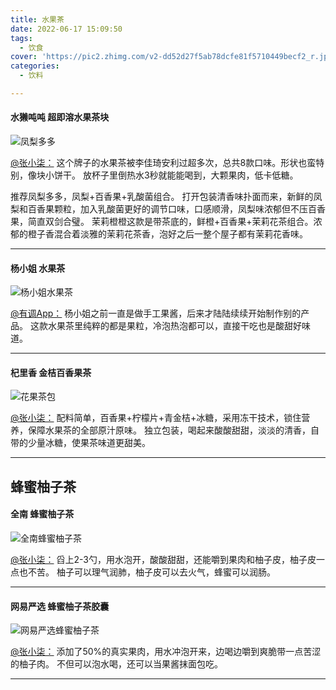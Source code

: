 ```yaml
---
title: 水果茶
date: 2022-06-17 15:09:50
tags:
  - 饮食
cover: 'https://pic2.zhimg.com/v2-dd52d27f5ab78dcfe81f5710449becf2_r.jpg?source=1940ef5c'
categories:
  - 饮料

---
```

<!--more-->

#### 水獭吨吨 超即溶水果茶块
![凤梨多多](https://pica.zhimg.com/v2-2e6f30d39a2df6f7f65b3a6cfa1814d4_r.jpg?source=1940ef5c)

[@张小柒：](https://www.zhihu.com/question/23054911/answer/1848255204)
这个牌子的水果茶被李佳琦安利过超多次，总共8款口味。形状也蛮特别，像块小饼干。
放杯子里倒热水3秒就能能喝到，大颗果肉，低卡低糖。

推荐凤梨多多，凤梨+百香果+乳酸菌组合。
打开包装清香味扑面而来，新鲜的凤梨和百香果颗粒，加入乳酸菌更好的调节口味，口感顺滑，凤梨味浓郁但不压百香果，简直双剑合璧。
茉莉橙橙这款是带茶底的，鲜橙+百香果+茉莉花茶组合。浓郁的橙子香混合着淡雅的茉莉花茶香，泡好之后一整个屋子都有茉莉花香味。

---

#### 杨小姐 水果茶
![杨小姐水果茶](https://pic2.zhimg.com/v2-dd52d27f5ab78dcfe81f5710449becf2_r.jpg?source=1940ef5c)

[@有调App：](https://www.zhihu.com/question/23054911/answer/305611512)
杨小姐之前一直是做手工果酱，后来才陆陆续续开始制作别的产品。
这款水果茶里纯粹的都是果粒，冷泡热泡都可以，直接干吃也是酸甜好味道。

---

#### 杞里香 金桔百香果茶
![花果茶包](https://img.alicdn.com/imgextra/i2/469384167/O1CN01rAu2mz1geX1OuxTOs_!!469384167.jpg)

[@张小柒：](https://www.zhihu.com/question/23054911/answer/1848255204)
配料简单，百香果+柠檬片+青金桔+冰糖，采用冻干技术，锁住营养，保障水果茶的全部原汁原味。
独立包装，喝起来酸酸甜甜，淡淡的清香，自带的少量冰糖，使果茶味道更甜美。

---

## 蜂蜜柚子茶

#### 全南 蜂蜜柚子茶
![全南蜂蜜柚子茶](https://img.alicdn.com/bao/uploaded/i4/675973052/TB2eX7Xcl0kpuFjy1zdXXXuUVXa_!!675973052.jpg)

[@张小柒：](https://www.zhihu.com/question/23054911/answer/1848255204)
舀上2-3勺，用水泡开，酸酸甜甜，还能嚼到果肉和柚子皮，柚子皮一点也不苦。
柚子可以理气润肺，柚子皮可以去火气，蜂蜜可以润肠。

---

#### 网易严选 蜂蜜柚子茶胶囊
![网易严选蜂蜜柚子茶](https://img.alicdn.com/bao/uploaded/i3/2210358642144/O1CN01SJQDld1Rhzu46nbNP_!!0-item_pic.jpg)

[@张小柒：](https://www.zhihu.com/question/23054911/answer/1848255204)
添加了50%的真实果肉，用水冲泡开来，边喝边嚼到爽脆带一点苦涩的柚子肉。
不但可以泡水喝，还可以当果酱抹面包吃。

---
